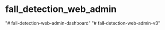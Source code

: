 # fall_detection_web_admin


"# fall-detection-web-admin-dashboard" 
"# fall-detection-web-admin-v3" 
